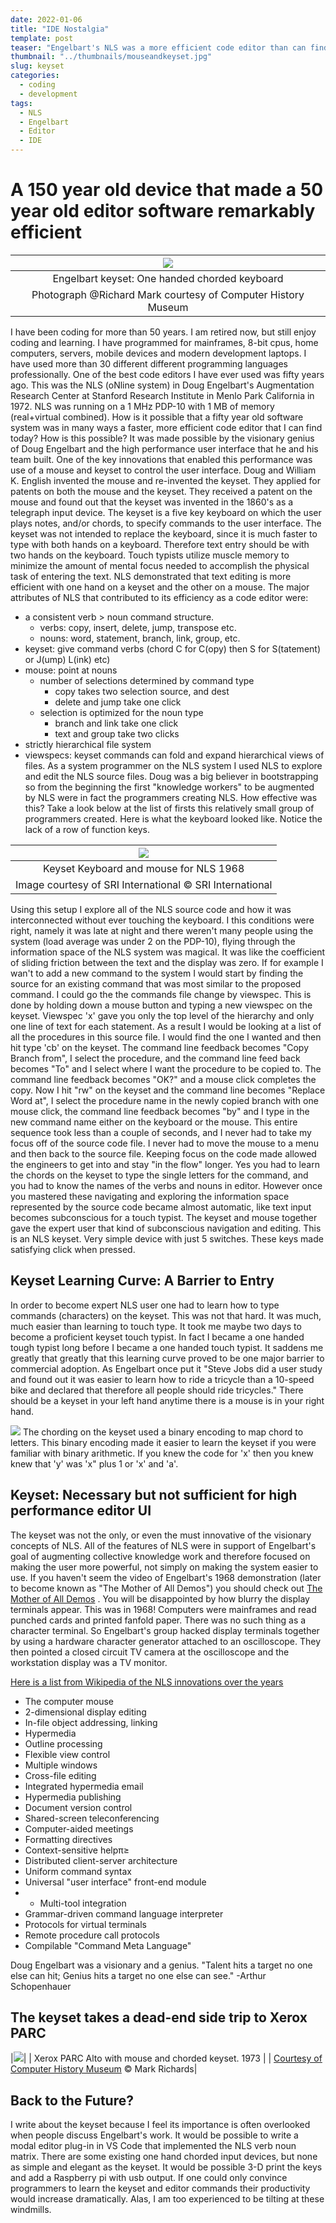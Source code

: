 ```yaml
---
date: 2022-01-06
title: "IDE Nostalgia"
template: post
teaser: "Engelbart's NLS was a more efficient code editor than can find today "
thumbnail: "../thumbnails/mouseandkeyset.jpg"
slug: keyset
categories:
  - coding
  - development
tags:
  - NLS
  - Engelbart
  - Editor
  - IDE
---
```

# A 150 year old device that made a 50 year old editor software remarkably efficient
|![](../thumbnails/NLSkeyset.jpg)
| :--:|
| Engelbart keyset: One handed chorded keyboard|
| Photograph @Richard Mark courtesy of Computer History Museum|

I have been coding for more than 50 years. I am retired now, but still enjoy coding and learning. I have programmed for mainframes, 8-bit cpus, home computers, servers, mobile devices and modern development laptops. I have used more than 30 different different programming languages professionally. One of the best code editors I have ever used was fifty years ago. This was the NLS (oNline system) in Doug Engelbart's Augmentation Research Center at Stanford Research Institute in Menlo Park California in 1972. NLS was  running on a 1 MHz PDP-10 with 1 MB of memory (real+virtual combined). How is it possible that a fifty year old software system was in many ways a faster, more efficient code editor that I can find today?  How is this possible? It was made possible by the visionary genius of Doug Engelbart and the high performance user interface that he and his team built. One of the key innovations that enabled this performance was use of a mouse and keyset to control the user interface.  Doug and William K. English invented the mouse and re-invented the keyset.  They applied for patents on both the mouse and the keyset. They received a patent on the mouse and found out that the keyset was invented in the 1860's as a telegraph input device.  The keyset is a five key keyboard on which the user plays notes, and/or chords, to specify commands to the user interface.  The keyset was not intended to replace the keyboard, since it is much faster to type with both hands on a keyboard. Therefore text entry should be with two hands on the keyboard. Touch typists utilize muscle memory to minimize the amount of mental focus needed to accomplish the physical task of entering the text.  NLS demonstrated that text editing is more efficient with one hand on a keyset and the other on a mouse. The major attributes of NLS that contributed to its efficiency as a code editor were:
- a consistent verb > noun command structure.
  - verbs: copy, insert, delete, jump, transpose etc.
  - nouns: word, statement, branch, link, group, etc.
- keyset: give command verbs (chord C for C(opy) then S for S(tatement) or J(ump) L(ink) etc)
- mouse: point at nouns
    - number of selections determined by command type
        - copy takes two selection source, and dest
        - delete and jump take one click
    - selection is optimized for the noun type
        - branch and link take one click
        - text and group take two clicks
- strictly hierarchical file system
- viewspecs: keyset commands can fold and expand hierarchical views of files.
As a system programmer on the NLS system I used NLS to explore and edit the NLS source files. Doug was a big believer in bootstrapping so from the beginning the first "knowledge workers" to be augmented by NLS were in fact the programmers creating NLS. How effective was this? Take a look below at the list of firsts this relatively small group of programmers created.  Here is what the keyboard looked like.  Notice the lack of a row of function keys. 

| ![](../thumbnails/mouseandkeyset.jpg)
| :--:|
| Keyset Keyboard and mouse for NLS 1968|
| Image courtesy of SRI International © SRI International

Using this setup I explore all of the NLS source code and how it was interconnected without ever touching the keyboard. I this conditions were right, namely it was late at night and there weren't many people using the system (load average was under 2 on the PDP-10), flying through the information space of the NLS system was magical. It was like the coefficient of sliding friction between the text and the display was zero. If for example I wan't to add a new command to the system I would start by finding the source for an existing command that was most similar to the proposed command. I could go the the commands file change by viewspec. This is done by holding down a mouse button and typing a new viewspec on the keyset. Viewspec  'x' gave you only the top level of the hierarchy and only one line of text for each statement. As a result I would be looking at a list of all the procedures in this source file. I would find the one I wanted and then hit type 'cb' on the keyset. The command line feedback becomes "Copy Branch from", I select the procedure, and the command line feed back becomes "To" and I select where I want the procedure to be copied to. The command line feedback becomes "OK?" and a mouse click completes the copy. Now I hit "rw" on the keyset and the command line becomes "Replace Word at", I select the procedure name in the newly copied branch with one mouse click, the command line feedback becomes "by" and I type in the new command name either on the keyboard or the mouse. This entire sequence took less than a couple of seconds, and I never had to take my focus off of the source code file. I never had to move the mouse to a menu and then back to the source file.  Keeping focus on the code made allowed the engineers to get into and stay "in the flow" longer. Yes you had to learn the chords on the keyset to type the single letters for the command, and you had to know the names of the verbs and nouns in editor. However once you mastered these navigating and exploring the information space represented by the source code became almost automatic, like text input becomes subconscious for a touch typist.  The keyset and mouse together gave the expert user that kind of subconscious navigation and editing. This is an NLS keyset. Very simple device with just 5 switches. These keys made satisfying click when pressed.
## Keyset Learning Curve: A Barrier to Entry

In order to become expert NLS user one had to learn how to type commands (characters) on the keyset. This was not that hard. It was much, much easier than learning to touch type. It took me maybe two days to become a proficient keyset touch typist.  In fact I became a one handed tough typist long before I became a one handed touch typist. It saddens me greatly that greatly that this learning curve proved to be one major barrier to commercial adoption.  As Engelbart once put it "Steve Jobs did a user study and found out it was easier to learn how to ride a tricycle than a 10-speed bike and declared that therefore all people should ride tricycles."  There should be a keyset in your left hand anytime there is a mouse is in your right hand.

![](../thumbnails/keysetcard.jpg)
The chording on the keyset used a binary encoding to map chord to letters.  This binary encoding made it easier to learn the keyset if you were familiar with binary arithmetic. If you knew the code for 'x' then you knew knew that 'y' was 'x" plus 1 or 'x' and 'a'. 
## Keyset: Necessary but not sufficient for high performance editor UI

The keyset was not the only, or even the must innovative of the visionary concepts of NLS. All of the features of NLS were in support of Engelbart's goal of augmenting collective knowledge work and therefore focused on making the user more powerful, not simply on making the system easier to use. If you haven't seem the video of Engelbart's 1968 demonstration (later to become known as "The Mother of All Demos") you should check out [The Mother of All Demos](https://www.youtube.com/watch?v=yJDv-zdhzMY) . You will be disappointed by how blurry the display terminals appear. This was in 1968! Computers were mainframes and read punched cards and printed fanfold paper.  There was no such thing as a character terminal. So Engelbart's group hacked display terminals together by using a hardware character generator attached to an oscilloscope. They then pointed a closed circuit TV camera at the oscilloscope and the workstation display was a TV monitor.

 [Here is a list from Wikipedia of the NLS innovations over the years](https://en.wikipedia.org/wiki/NLS_(computer_system))
- The computer mouse
- 2-dimensional display editing
- In-file object addressing, linking
- Hypermedia
- Outline processing
- Flexible view control
- Multiple windows
- Cross-file editing
- Integrated hypermedia email
- Hypermedia publishing
- Document version control
- Shared-screen teleconferencing
- Computer-aided meetings
- Formatting directives
- Context-sensitive helpπ≥
- Distributed client-server architecture
- Uniform command syntax
- Universal "user interface" front-end module
- - Multi-tool integration
- Grammar-driven command language interpreter
- Protocols for virtual terminals
- Remote procedure call protocols
- Compilable "Command Meta Language"

Doug Engelbart was a visionary and a genius. "Talent hits a target no one else can hit; Genius hits a target no one else can see." -Arthur Schopenhauer 
## The keyset takes a dead-end side trip to Xerox PARC
|![](../thumbnails/Xerox_Alto.jpg)|
| Xerox PARC Alto with mouse and chorded keyset. 1973 |
| [Courtesy of Computer History Museum](https://www.computerhistory.org/revolution/input-output/14/347) © Mark Richards|
## Back to the Future?
I write about the keyset because I feel its importance is often overlooked when people discuss Engelbart's work. It would be possible to write a modal editor plug-in in VS Code that implemented the NLS verb noun matrix. There are some existing one hand chorded input devices, but none as simple and elegant as the keyset. It would be possible 3-D print the keys and add a Raspberry pi with usb output.  If one could only convince programmers to learn the keyset and editor commands their productivity would increase dramatically.  Alas, I am too experienced to be tilting at these windmills.